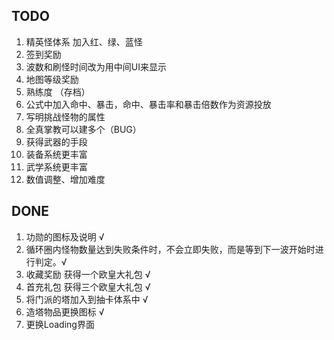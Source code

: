 ## TODO
1. 精英怪体系 加入红、绿、蓝怪
2. 签到奖励
3. 波数和刷怪时间改为用中间UI来显示
4. 地图等级奖励
5. 熟练度 （存档）
6. 公式中加入命中、暴击，命中、暴击率和暴击倍数作为资源投放
7. 写明挑战怪物的属性
8. 全真掌教可以建多个（BUG）
9. 获得武器的手段
10. 装备系统更丰富
11. 武学系统更丰富
12. 数值调整、增加难度

## DONE
1. 功勋的图标及说明 √
2. 循环圈内怪物数量达到失败条件时，不会立即失败，而是等到下一波开始时进行判定。√
3. 收藏奖励  获得一个欧皇大礼包 √
4. 首充礼包 获得三个欧皇大礼包 √
5. 将门派的塔加入到抽卡体系中 √
6. 造塔物品更换图标 √
7. 更换Loading界面